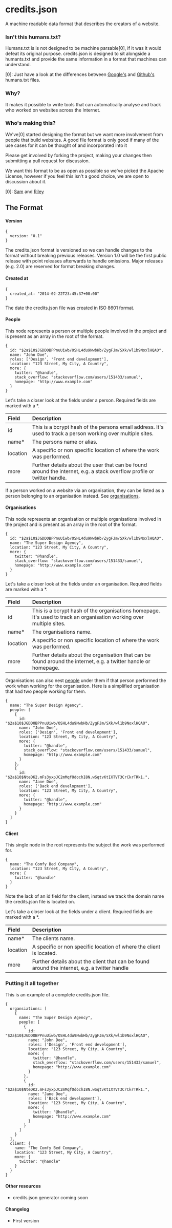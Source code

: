 # credits.json

A machine readable data format that describes the creators of a website.

### Isn't this humans.txt?

Humans.txt is is not designed to be machine parsable[0], if it was it would defeat its original purpose. credits.json is designed to sit alongside a humants.txt and provide the same information in a format that machines can understand.

[0]: Just have a look at the differences between [Google's](https://www.google.com/humans.txt) and [Github's](https://www.github.com/humans.txt) humans.txt files.

### Why?

It makes it possible to write tools that can automatically analyse and track who worked on websites across the Internet.

### Who's making this?

We've[0] started designing the format but we want more involvement from people that build websites. A good file format is only good if many of the use cases for it can be thought of and incorporated into it 

Please get involved by forking the project, making your changes then submitting a pull request for discussion.

We want this format to be as open as possible so we've picked the Apache License, however if you feel this isn't a good choice, we are open to discussion about it.

[0]: [Sam](https://github.com/Rodeoclash) and [Riley](https://github.com/rjaus)

## The Format

#### Version

```
{
  version: "0.1"
}
```

The credits.json format is versioned so we can handle changes to the format without breaking previous releases. Version 1.0 will be the first public release with point releases afterwards to handle omissions. Major releases (e.g. 2.0) are reserved for format breaking changes.

#### Created at

```
{
  created_at: "2014-02-22T23:45:37+00:00"
}
```

The date the credits.json file was created in ISO 8601 format.

#### People <a name="people"></a>
This node represents a person or multiple people involved in the project and is present as an array in the root of the format.

```
{
  id: "$2a$10$JGDDOBPPnuUiwb/OSHL4du9NwbHb/ZygFJm/SXk/wl1b9NoxlHQAO",
  name: "John Doe",
  roles: ['Design', 'Front end development'],
  location: "123 Street, My City, A Country",
  more: {
    twitter: "@handle",
    stack_overflow: "stackoverflow.com/users/151433/samuel",
    homepage: "http://www.example.com"
  }
}
```

Let's take a closer look at the fields under a person. Required fields are marked with a *.

| Field        | Description   |
| :------------|:--------------|
| id           | This is a bcrypt hash of the persons email address. It's used to track a person working over multiple sites. |
| name*        | The persons name or alias. |
| location     | A specific or non specific location of where the work was performed. |
| more         | Further details about the user that can be found around the internet, e.g. a stack overflow profile or twitter handle. |

If a person worked on a website via an organisation, they can be listed as a person belonging to an organisation instead. See [organisations](#organisations).

#### Organisations <a name="organisations"></a>
This node represents an organisation or multiple organisations involved in the project and is present as an array in the root of the format.

```
{
  id: "$2a$10$JGDDOBPPnuUiwb/OSHL4du9NwbHb/ZygFJm/SXk/wl1b9NoxlHQAO",
  name: "The Super Design Agency",
  location: "123 Street, My City, A Country",
  more: {
    twitter: "@handle",
    stack_overflow: "stackoverflow.com/users/151433/samuel",
    homepage: "http://www.example.com"
  }
}
```

Let's take a closer look at the fields under an organisation. Required fields are marked with a *.

| Field        | Description   |
| :------------|:--------------|
| id           | This is a bcrypt hash of the organisations homepage. It's used to track an organisation working over multiple sites. |
| name*        | The organisations name. |
| location     | A specific or non specific location of where the work was performed. |
| more         | Further details about the organisation that can be found around the internet, e.g. a twitter handle or homepage. |

Organisations can also nest [people](#people) under them if that person performed the work when working for the organisation. Here is a simplified organisation that had two people working for them.

```
{
  name: "The Super Design Agency",
  people: [
    {
      id: "$2a$10$JGDDOBPPnuUiwb/OSHL4du9NwbHb/ZygFJm/SXk/wl1b9NoxlHQAO",
      name: "John Doe",
      roles: ['Design', 'Front end development'],
      location: "123 Street, My City, A Country",
      more: {
        twitter: "@handle",
        stack_overflow: "stackoverflow.com/users/151433/samuel",
        homepage: "http://www.example.com"
      }
    },
    {
      id: "$2a$10$NteDK2.mFs3yxpJC2mMqfOdochI8N.wSqtvKtIXTVT3CrCkrTRk1.",
      name: "Jane Doe",
      roles: ['Back end development'],
      location: "123 Street, My City, A Country",
      more: {
        twitter: "@handle",
        homepage: "http://www.example.com"
      }
    }
  ]
}
```

#### Client <a name="client"></a>
This single node in the root represents the subject the work was performed for.

```
{
  name: "The Comfy Bed Company",
  location: "123 Street, My City, A Country",
  more: {
    twitter: "@handle"
  }
}
```

Note the lack of an id field for the client, instead we track the domain name the credits.json file is located on.

Let's take a closer look at the fields under a client. Required fields are marked with a *.

| Field        | Description   |
| :------------|:--------------|
| name*        | The clients name. |
| location     | A specific or non specific location of where the client is located. |
| more         | Further details about the client that can be found around the internet, e.g. a twitter handle |

### Putting it all together
This is an example of a complete credits.json file.
```
{
  organsiations: [
    {
      name: "The Super Design Agency",
      people: [
        {
          id: "$2a$10$JGDDOBPPnuUiwb/OSHL4du9NwbHb/ZygFJm/SXk/wl1b9NoxlHQAO",
          name: "John Doe",
          roles: ['Design', 'Front end development'],
          location: "123 Street, My City, A Country",
          more: {
            twitter: "@handle",
            stack_overflow: "stackoverflow.com/users/151433/samuel",
            homepage: "http://www.example.com"
          }
        },
        {
          id: "$2a$10$NteDK2.mFs3yxpJC2mMqfOdochI8N.wSqtvKtIXTVT3CrCkrTRk1.",
          name: "Jane Doe",
          roles: ['Back end development'],
          location: "123 Street, My City, A Country",
          more: {
            twitter: "@handle",
            homepage: "http://www.example.com"
          }
        }
      ]
    }
  ],
  client: {
    name: "The Comfy Bed Company",
    location: "123 Street, My City, A Country",
    more: {
      twitter: "@handle"
    }
  }
}
```

#### Other resources

* credits.json generator coming soon

#### Changelog

* First version
